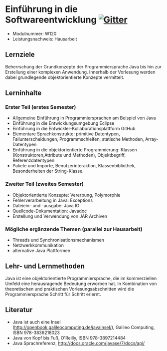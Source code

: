 # Einführung in die Softwareentwicklung [![Gitter](http://img.shields.io/badge/gitter-join%20chat-1dce73.svg)](https://gitter.im/nordakademie-einfuehrung-java)
- Modulnummer: W120
- Leistungsnachweis: Hausarbeit

## Lernziele
Beherrschung der Grundkonzepte der Programmiersprache Java bis hin zur Erstellung einer komplexen Anwendung. Innerhalb der Vorlesung werden dabei grundlegende objektorientierte Konzepte vermittelt.

## Lerninhalte

### Erster Teil (erstes Semester)
- Allgemeine Einführung in Programmiersprachen am Beispiel von Java
- Einführung in die Entwicklungsumgebung Eclipse
- Einführung in die Entwickler-Kollaborationsplattform GitHub
- Elementare Sprachkonstrukte: primitive Datentypen, Fallunterscheidungen, Programmschleifen, statische Methoden, Array-Datentypen
- Einführung in die objektorientierte Programmierung: Klassen (Konstruktoren,Attribute und Methoden), Objektbegriff, Referenzdatentypen
- Pakete und Importe, Benutzerinteraktion, Klassenbibliothek, Besonderheiten der String-Klasse.

### Zweiter Teil (zweites Semester)
- Objektorientierte Konzepte: Vererbung, Polymorphie
- Fehlerverarbeitung in Java: Exceptions
- Dateiein- und -ausgabe: Java IO
- Quellcode-Dokumentation: Javadoc
- Erstellung und Verwendung von JAR Archiven

### Mögliche ergänzende Themen (parallel zur Hausarbeit)
- Threads und Synchronisationsmechanismen
- Netzwerkkommunikation
- alternative Java Plattformen

## Lehr- und Lernmethoden
Java ist eine objektorientierte Programmiersprache, die im kommerziellen Umfeld eine herausragende Bedeutung erworben hat. In Kombination von theoretischen und praktischen Vorlesungsabschnitten wird die Programmiersprache Schritt für Schritt erlernt.

## Literatur
- Java ist auch eine Insel (http://openbook.galileocomputing.de/javainsel/), Galileo Computing, ISBN 978-3836218023
- Java von Kopf bis Fuß, O'Reilly, ISBN 978-3897214484
- Java Sprachreferenz, http://docs.oracle.com/javase/7/docs/api/
